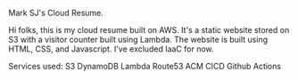 Mark SJ's Cloud Resume.

Hi folks, this is my cloud resume built on AWS. It's a static website stored on S3 with a visitor counter built using Lambda. The website is built using HTML, CSS, and Javascript. I've excluded IaaC for now.

Services used:
S3
DynamoDB
Lambda
Route53 
ACM
CICD
Github Actions
